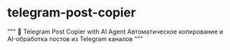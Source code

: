 # telegram-post-copier
""" 🤖 Telegram Post Copier with AI Agent Автоматическое копирование и AI-обработка постов из Telegram каналов """
